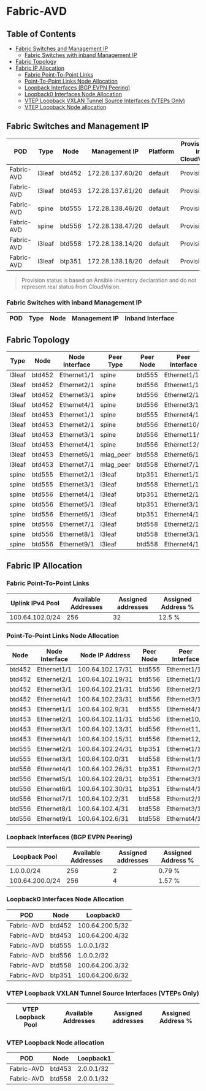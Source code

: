 # Fabric-AVD

## Table of Contents

- [Fabric Switches and Management IP](#fabric-switches-and-management-ip)
  - [Fabric Switches with inband Management IP](#fabric-switches-with-inband-management-ip)
- [Fabric Topology](#fabric-topology)
- [Fabric IP Allocation](#fabric-ip-allocation)
  - [Fabric Point-To-Point Links](#fabric-point-to-point-links)
  - [Point-To-Point Links Node Allocation](#point-to-point-links-node-allocation)
  - [Loopback Interfaces (BGP EVPN Peering)](#loopback-interfaces-bgp-evpn-peering)
  - [Loopback0 Interfaces Node Allocation](#loopback0-interfaces-node-allocation)
  - [VTEP Loopback VXLAN Tunnel Source Interfaces (VTEPs Only)](#vtep-loopback-vxlan-tunnel-source-interfaces-vteps-only)
  - [VTEP Loopback Node allocation](#vtep-loopback-node-allocation)

## Fabric Switches and Management IP

| POD | Type | Node | Management IP | Platform | Provisioned in CloudVision | Serial Number |
| --- | ---- | ---- | ------------- | -------- | -------------------------- | ------------- |
| Fabric-AVD | l3leaf | btd452 | 172.28.137.60/20 | default | Provisioned | - |
| Fabric-AVD | l3leaf | btd453 | 172.28.137.61/20 | default | Provisioned | - |
| Fabric-AVD | spine | btd555 | 172.28.138.46/20 | default | Provisioned | - |
| Fabric-AVD | spine | btd556 | 172.28.138.47/20 | default | Provisioned | - |
| Fabric-AVD | l3leaf | btd558 | 172.28.138.14/20 | default | Provisioned | - |
| Fabric-AVD | l3leaf | btp351 | 172.28.138.18/20 | default | Provisioned | - |

> Provision status is based on Ansible inventory declaration and do not represent real status from CloudVision.

### Fabric Switches with inband Management IP

| POD | Type | Node | Management IP | Inband Interface |
| --- | ---- | ---- | ------------- | ---------------- |

## Fabric Topology

| Type | Node | Node Interface | Peer Type | Peer Node | Peer Interface |
| ---- | ---- | -------------- | --------- | ----------| -------------- |
| l3leaf | btd452 | Ethernet1/1 | spine | btd555 | Ethernet1/1 |
| l3leaf | btd452 | Ethernet2/1 | spine | btd556 | Ethernet1/1 |
| l3leaf | btd452 | Ethernet3/1 | spine | btd556 | Ethernet2/1 |
| l3leaf | btd452 | Ethernet4/1 | spine | btd556 | Ethernet3/1 |
| l3leaf | btd453 | Ethernet1/1 | spine | btd555 | Ethernet4/1 |
| l3leaf | btd453 | Ethernet2/1 | spine | btd556 | Ethernet10/1 |
| l3leaf | btd453 | Ethernet3/1 | spine | btd556 | Ethernet11/1 |
| l3leaf | btd453 | Ethernet4/1 | spine | btd556 | Ethernet12/1 |
| l3leaf | btd453 | Ethernet6/1 | mlag_peer | btd558 | Ethernet6/1 |
| l3leaf | btd453 | Ethernet7/1 | mlag_peer | btd558 | Ethernet7/1 |
| spine | btd555 | Ethernet2/1 | l3leaf | btp351 | Ethernet1/1 |
| spine | btd555 | Ethernet3/1 | l3leaf | btd558 | Ethernet1/1 |
| spine | btd556 | Ethernet4/1 | l3leaf | btp351 | Ethernet2/1 |
| spine | btd556 | Ethernet5/1 | l3leaf | btp351 | Ethernet3/1 |
| spine | btd556 | Ethernet6/1 | l3leaf | btp351 | Ethernet4/1 |
| spine | btd556 | Ethernet7/1 | l3leaf | btd558 | Ethernet2/1 |
| spine | btd556 | Ethernet8/1 | l3leaf | btd558 | Ethernet3/1 |
| spine | btd556 | Ethernet9/1 | l3leaf | btd558 | Ethernet4/1 |

## Fabric IP Allocation

### Fabric Point-To-Point Links

| Uplink IPv4 Pool | Available Addresses | Assigned addresses | Assigned Address % |
| ---------------- | ------------------- | ------------------ | ------------------ |
| 100.64.102.0/24 | 256 | 32 | 12.5 % |

### Point-To-Point Links Node Allocation

| Node | Node Interface | Node IP Address | Peer Node | Peer Interface | Peer IP Address |
| ---- | -------------- | --------------- | --------- | -------------- | --------------- |
| btd452 | Ethernet1/1 | 100.64.102.17/31 | btd555 | Ethernet1/1 | 100.64.102.16/31 |
| btd452 | Ethernet2/1 | 100.64.102.19/31 | btd556 | Ethernet1/1 | 100.64.102.18/31 |
| btd452 | Ethernet3/1 | 100.64.102.21/31 | btd556 | Ethernet2/1 | 100.64.102.20/31 |
| btd452 | Ethernet4/1 | 100.64.102.23/31 | btd556 | Ethernet3/1 | 100.64.102.22/31 |
| btd453 | Ethernet1/1 | 100.64.102.9/31 | btd555 | Ethernet4/1 | 100.64.102.8/31 |
| btd453 | Ethernet2/1 | 100.64.102.11/31 | btd556 | Ethernet10/1 | 100.64.102.10/31 |
| btd453 | Ethernet3/1 | 100.64.102.13/31 | btd556 | Ethernet11/1 | 100.64.102.12/31 |
| btd453 | Ethernet4/1 | 100.64.102.15/31 | btd556 | Ethernet12/1 | 100.64.102.14/31 |
| btd555 | Ethernet2/1 | 100.64.102.24/31 | btp351 | Ethernet1/1 | 100.64.102.25/31 |
| btd555 | Ethernet3/1 | 100.64.102.0/31 | btd558 | Ethernet1/1 | 100.64.102.1/31 |
| btd556 | Ethernet4/1 | 100.64.102.26/31 | btp351 | Ethernet2/1 | 100.64.102.27/31 |
| btd556 | Ethernet5/1 | 100.64.102.28/31 | btp351 | Ethernet3/1 | 100.64.102.29/31 |
| btd556 | Ethernet6/1 | 100.64.102.30/31 | btp351 | Ethernet4/1 | 100.64.102.31/31 |
| btd556 | Ethernet7/1 | 100.64.102.2/31 | btd558 | Ethernet2/1 | 100.64.102.3/31 |
| btd556 | Ethernet8/1 | 100.64.102.4/31 | btd558 | Ethernet3/1 | 100.64.102.5/31 |
| btd556 | Ethernet9/1 | 100.64.102.6/31 | btd558 | Ethernet4/1 | 100.64.102.7/31 |

### Loopback Interfaces (BGP EVPN Peering)

| Loopback Pool | Available Addresses | Assigned addresses | Assigned Address % |
| ------------- | ------------------- | ------------------ | ------------------ |
| 1.0.0.0/24 | 256 | 2 | 0.79 % |
| 100.64.200.0/24 | 256 | 4 | 1.57 % |

### Loopback0 Interfaces Node Allocation

| POD | Node | Loopback0 |
| --- | ---- | --------- |
| Fabric-AVD | btd452 | 100.64.200.5/32 |
| Fabric-AVD | btd453 | 100.64.200.4/32 |
| Fabric-AVD | btd555 | 1.0.0.1/32 |
| Fabric-AVD | btd556 | 1.0.0.2/32 |
| Fabric-AVD | btd558 | 100.64.200.3/32 |
| Fabric-AVD | btp351 | 100.64.200.6/32 |

### VTEP Loopback VXLAN Tunnel Source Interfaces (VTEPs Only)

| VTEP Loopback Pool | Available Addresses | Assigned addresses | Assigned Address % |
| --------------------- | ------------------- | ------------------ | ------------------ |

### VTEP Loopback Node allocation

| POD | Node | Loopback1 |
| --- | ---- | --------- |
| Fabric-AVD | btd453 | 2.0.0.1/32 |
| Fabric-AVD | btd558 | 2.0.0.1/32 |
